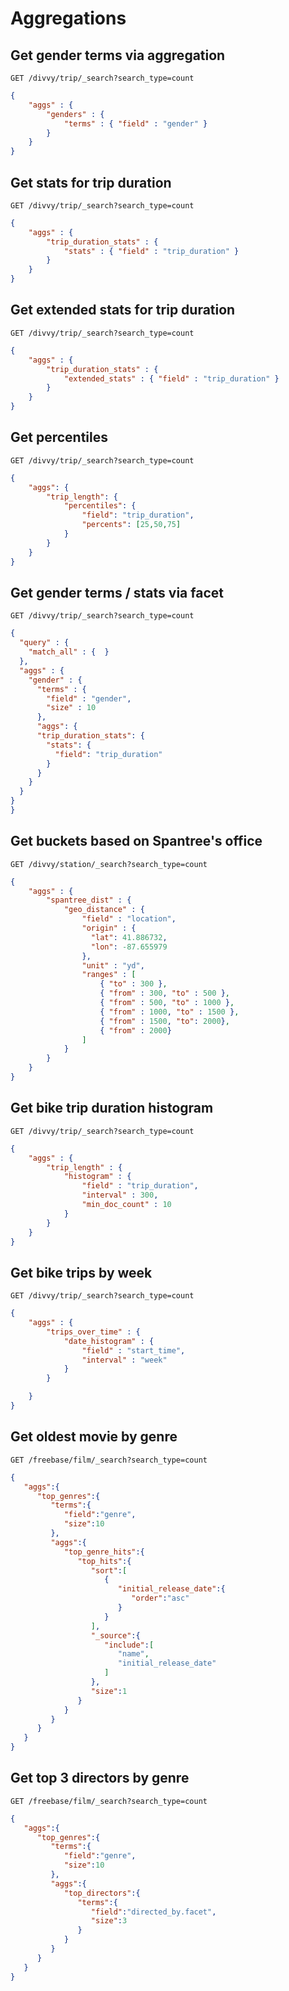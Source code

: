 # Aggregations

## Get gender terms via aggregation

`GET /divvy/trip/_search?search_type=count`

```json
{
    "aggs" : {
        "genders" : {
            "terms" : { "field" : "gender" }
        }
    }
}
```

## Get stats for trip duration

`GET /divvy/trip/_search?search_type=count`

```json
{
    "aggs" : {
        "trip_duration_stats" : {
            "stats" : { "field" : "trip_duration" }
        }
    }
}
```

## Get extended stats for trip duration

`GET /divvy/trip/_search?search_type=count`

```json
{
    "aggs" : {
        "trip_duration_stats" : {
            "extended_stats" : { "field" : "trip_duration" }
        }
    }
}
```

## Get percentiles

`GET /divvy/trip/_search?search_type=count`

```json
{
    "aggs": {
        "trip_length": {
            "percentiles": {
                "field": "trip_duration",
                "percents": [25,50,75]
            }
        }
    }
}
```

## Get gender terms / stats via facet

`GET /divvy/trip/_search?search_type=count`

```json
{
  "query" : {
    "match_all" : {  }
  },
  "aggs" : {
    "gender" : {
      "terms" : {
        "field" : "gender",
        "size" : 10
      },
      "aggs": {
      "trip_duration_stats": {
        "stats": {
          "field": "trip_duration"
        }
      }
    }
  }
}
}
```



## Get buckets based on Spantree's office

`GET /divvy/station/_search?search_type=count`

```json
{
    "aggs" : {
        "spantree_dist" : {
            "geo_distance" : {
                "field" : "location",
                "origin" : {
                  "lat": 41.886732, 
                  "lon": -87.655979
                },
                "unit" : "yd", 
                "ranges" : [
                    { "to" : 300 },
                    { "from" : 300, "to" : 500 },
                    { "from" : 500, "to" : 1000 },
                    { "from" : 1000, "to" : 1500 },
                    { "from" : 1500, "to": 2000},
                    { "from" : 2000}
                ]
            }
        }
    }
}
```

## Get bike trip duration histogram
`GET /divvy/trip/_search?search_type=count`

```json
{
    "aggs" : {
        "trip_length" : {
            "histogram" : {
                "field" : "trip_duration",
                "interval" : 300,
                "min_doc_count" : 10
            }
        }
    }
}
```


## Get bike trips by week

`GET /divvy/trip/_search?search_type=count`
```json
{
    "aggs" : {
        "trips_over_time" : {
            "date_histogram" : {
                "field" : "start_time",
                "interval" : "week"
            }
        }

    }
}
```

## Get oldest movie by genre

`GET /freebase/film/_search?search_type=count`

```json
{
   "aggs":{
      "top_genres":{
         "terms":{
            "field":"genre",
            "size":10
         },
         "aggs":{
            "top_genre_hits":{
               "top_hits":{
                  "sort":[
                     {
                        "initial_release_date":{
                           "order":"asc"
                        }
                     }
                  ],
                  "_source":{
                     "include":[
                        "name",
                        "initial_release_date"
                     ]
                  },
                  "size":1
               }
            }
         }
      }
   }
}
```

## Get top 3 directors by genre

`GET /freebase/film/_search?search_type=count`

```json
{
   "aggs":{
      "top_genres":{
         "terms":{
            "field":"genre",
            "size":10
         },
         "aggs":{
            "top_directors":{
               "terms":{
                  "field":"directed_by.facet",
                  "size":3
               }
            }
         }
      }
   }
}
```